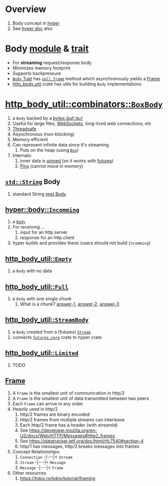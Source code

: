 # Overview

1. Body concept in [hyper](https://hyper.rs/)
1. See [hyper doc](./hyper.md) also


# Body [module](https://docs.rs/hyper/latest/hyper/body/index.html) & [trait](https://docs.rs/hyper/latest/hyper/body/trait.Body.html)

- For **streaming** request/response body
- Minimizes memory footprint
- Supports backpressure
- [`Body` Trait](https://docs.rs/hyper/latest/hyper/body/trait.Body.html) has [`poll_frame`](https://docs.rs/hyper/latest/hyper/body/trait.Body.html#tymethod.poll_frame) method which asynchronously yields a [Frame](https://docs.rs/hyper/latest/hyper/body/struct.Frame.html)
- [http_body_util](https://docs.rs/http-body-util/latest/http_body_util/) crate has utils for building `Body` implementations

# [http_body_util::combinators::`BoxBody`](https://docs.rs/http-body-util/latest/http_body_util/combinators/struct.BoxBody.html)

1. a `Body` backed by a [bytes::buf::`Buf`](https://docs.rs/bytes/latest/bytes/buf/trait.Buf.html)
1. Useful for large files, [WebSockets](https://www.pubnub.com/guides/websockets/), long-lived web connections, etc
1. [Threadsafe](https://docs.rs/http-body-util/0.1.1/http_body_util/combinators/struct.BoxBody.html#impl-Send-for-BoxBody%3CD,+E%3E)
1. Asynchronous (non-blocking)
1. Memory efficient
1. Can represent infinite data since it's streaming
    1. Puts on the heap (using [`Box`](https://doc.rust-lang.org/std/boxed/struct.Box.html))
1. Internals:
    1. inner data is [pinned](https://rust-lang.github.io/async-book/04_pinning/01_chapter.html) (so it works with [futures](https://tokio.rs/tokio/tutorial/async))
    1. [Pins](https://doc.rust-lang.org/std/boxed/struct.Box.html#method.pin) (cannot move in memory)


## [`std::String`](https://doc.rust-lang.org/nightly/alloc/string/struct.String.html) Body

1. standard String [impl Body](https://docs.rs/hyper/latest/hyper/body/trait.Body.html#impl-Body-for-String)


## [hyper::body::`Incomming`](https://docs.rs/hyper/latest/hyper/body/struct.Incoming.html)

1. a [`Body`](https://docs.rs/hyper/latest/hyper/body/struct.Incoming.html#impl-Body-for-Incoming)
1. For receiving ...
    1. input for an http server
    1. response for an http client
1. hyper builds and provides these (users should not build `Incomming`)

## [http_body_util::`Empty`](https://docs.rs/http-body-util/latest/http_body_util/struct.Empty.html)

1. a `Body` with no data

## [http_body_util::`Full`](https://docs.rs/http-body-util/latest/http_body_util/struct.Full.html)

1. a `Body` with one single chunk
    1. What is a chunk? [answer-1](https://developer.mozilla.org/en-US/docs/Web/HTTP/Headers/Transfer-Encoding), [answer-2](https://en.wikipedia.org/wiki/Chunked_transfer_encoding), [answer-3](https://bunny.net/academy/http/what-is-chunked-encoding/) 

## [http_body_util::`StreamBody`](TODO)

1. a `Body` created from a (futures) [`Stream`](https://docs.rs/futures-core/0.3.30/futures_core/stream/trait.Stream.html)
1. connects [`futures_core`](https://docs.rs/futures-core/0.3.30/futures_core/index.html) crate to hyper crate


## [http_body_util::`Limited`](https://docs.rs/http-body-util/0.1.1/http_body_util/struct.Limited.html)

1. TODO

## [Frame](https://docs.rs/hyper/latest/hyper/body/struct.Frame.html)

1. A `Frame` is the smallest unit of communication in http/2
1. A `Frame` is the smallest unit of data transmitted between two peers
1. Each `Frame` can arrive in any order
1. Heavily used in http/2
    1. http/2 frames are binary encoded
    1. http/2 frames from multiple streams can interleave
    1. Each http/2 frame has a header (with streamId)
    1. See https://developer.mozilla.org/en-US/docs/Web/HTTP/Messages#http2_frames
    1. See https://datatracker.ietf.org/doc/html/rfc7540#section-4
    1. http/1 has messages, http/2 breaks messages into frames
1. Concept Relationships:
    1. `Connection` -|---|< `Stream`
    1. `Stream` -|---|< `Message` 
    1. `Message` -|---|< `Frame`
1. Other resources
    1. https://tokio.rs/tokio/tutorial/framing
